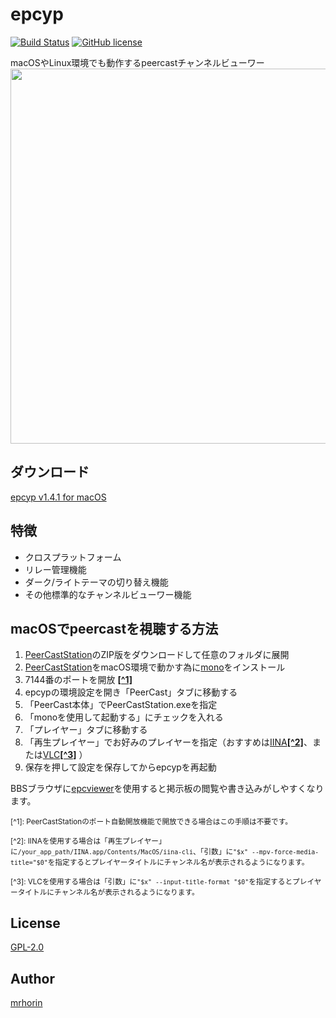 # epcyp
[![Build Status](https://travis-ci.org/mrhorin/epcyp.svg?branch=master)](https://travis-ci.org/mrhorin/epcyp)
[![GitHub license](https://img.shields.io/badge/license-GPLv2-blue.svg)](https://raw.githubusercontent.com/mrhorin/epcyp/master/LICENSE)

macOSやLinux環境でも動作するpeercastチャンネルビューワー
<img src="https://user-images.githubusercontent.com/6502717/58675620-173e5100-8390-11e9-8d81-ee112bf2490e.png" width="600px" height="atuo" />
## ダウンロード
[epcyp v1.4.1 for macOS](https://github.com/mrhorin/epcyp/releases/download/v1.4.1/epcyp_1.4.1_mac.dmg)

## 特徴
- クロスプラットフォーム
- リレー管理機能
- ダーク/ライトテーマの切り替え機能
- その他標準的なチャンネルビューワー機能

## macOSでpeercastを視聴する方法
1. [PeerCastStation](http://www.pecastation.org/)のZIP版をダウンロードして任意のフォルダに展開
1. [PeerCastStation](http://www.pecastation.org/)をmacOS環境で動かす為に[mono](https://www.mono-project.com/download/stable/)をインストール
1. 7144番のポートを開放 __[[^1]](#1)__
1. epcypの環境設定を開き「PeerCast」タブに移動する
1. 「PeerCast本体」でPeerCastStation.exeを指定
1. 「monoを使用して起動する」にチェックを入れる
1. 「プレイヤー」タブに移動する
1. 「再生プレイヤー」でお好みのプレイヤーを指定（おすすめは[IINA](https://iina.io/)__[[^2]](#2)__、または[VLC](https://www.videolan.org/vlc/index.ja.html)__[[^3]](#3)__ ）
1. 保存を押して設定を保存してからepcypを再起動

BBSブラウザに[epcviewer](https://github.com/mrhorin/epcviewer)を使用すると掲示板の閲覧や書き込みがしやすくなります。

<small id="1">[^1]: PeerCastStationのポート自動開放機能で開放できる場合はこの手順は不要です。</small>

<small id="2">[^2]: IINAを使用する場合は「再生プレイヤー」に`/your_app_path/IINA.app/Contents/MacOS/iina-cli`、「引数」に`"$x" --mpv-force-media-title="$0"`を指定するとプレイヤータイトルにチャンネル名が表示されるようになります。</small>

<small id="3">[^3]: VLCを使用する場合は「引数」に`"$x" --input-title-format "$0"`を指定するとプレイヤータイトルにチャンネル名が表示されるようになります。</small>

## License
[GPL-2.0](https://opensource.org/licenses/GPL-2.0)

## Author
[mrhorin](https://github.com/mrhorin)
